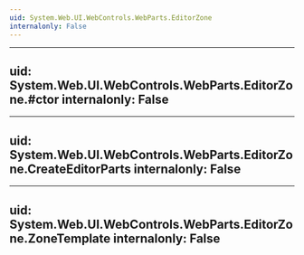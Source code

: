 ```yaml
---
uid: System.Web.UI.WebControls.WebParts.EditorZone
internalonly: False
---
```


---
uid: System.Web.UI.WebControls.WebParts.EditorZone.#ctor
internalonly: False
---

---
uid: System.Web.UI.WebControls.WebParts.EditorZone.CreateEditorParts
internalonly: False
---

---
uid: System.Web.UI.WebControls.WebParts.EditorZone.ZoneTemplate
internalonly: False
---
